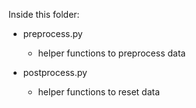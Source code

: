 Inside this folder:

- preprocess.py
    - helper functions to preprocess data


- postprocess.py
    - helper functions to reset data
    
